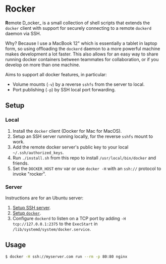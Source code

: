 # Rocker

**R**emote D_ocker_ is a small collection of shell scripts that extends the
`docker` client with support for securely connecting to a remote `dockerd`
daemon via SSH.

Why? Because I use a MacBook 12" which is essentially a tablet in laptop form,
so using offloading the `dockerd` daemon to a more powerful machine makes
development a lot faster. This also allows for an easy way to share running
docker containers between teammates for collaboration, or if you develop on more
than one machine.

Aims to support all docker features, in particular:

 * Volume mounts (`-v`) by a reverse `sshfs` from the server to local.
 * Port publishing (`-p`) by SSH local port forwarding.

## Setup

### Local

 1. Install the `docker` client (Docker for Mac for MacOS).
 1. Setup an SSH server running locally, for the reverse `sshfs` mount to work.
 1. Add the remote docker server's public key to your local
    `~/.ssh/authorized_keys`.
 1. Run `./install.sh` from this repo to install `/usr/local/bin/docker` and
    friends.
 1. Set the `DOCKER_HOST` env var or use `docker -H` with an `ssh://` protocol to
    invoke "rocker".

### Server

Instructions are for an Ubuntu server:

 1. [Setup SSH server](https://help.ubuntu.com/community/SSH/OpenSSH/Configuring).
 1. [Setup `docker`](https://docs.docker.com/install/linux/docker-ce/ubuntu).
 1. Configure `dockerd` to listen on a TCP port by adding `-H tcp://127.0.0.1:2375`
    to the `ExecStart` in `/lib/systemd/system/docker.service`.

## Usage

```bash
$ docker -H ssh://myserver.com run --rm -p 80:80 nginx
```
